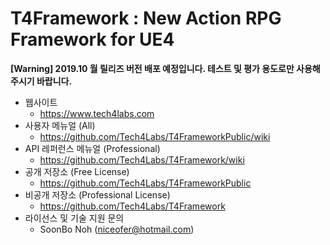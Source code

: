 # T4Framework : New Action RPG Framework for UE4

**[Warning] 2019.10 월 릴리즈 버전 배포 예정입니다. 테스트 및 평가 용도로만 사용해주시기 바랍니다.**

- 웹사이트
  - <https://www.tech4labs.com>
- 사용자 메뉴얼 (All)
  - <https://github.com/Tech4Labs/T4FrameworkPublic/wiki>
- API 레퍼런스 메뉴얼 (Professional)
  - <https://github.com/Tech4Labs/T4Framework/wiki>
- 공개 저장소 (Free License)
  - <https://github.com/Tech4Labs/T4FrameworkPublic>
- 비공개 저장소 (Professional License)
  - <https://github.com/Tech4Labs/T4Framework>
- 라이선스 및 기술 지원 문의
  - SoonBo Noh (<niceofer@hotmail.com>)
  